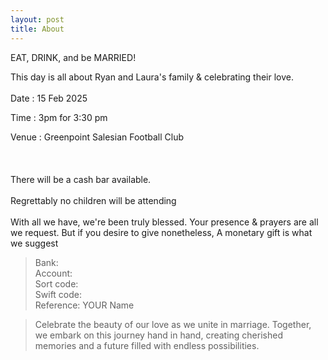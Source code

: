 ```yaml
---
layout: post
title: About
---
```

EAT, DRINK, and be MARRIED!  

This day is all about Ryan and Laura's family & celebrating their love.
<br/>
<br/>
Date : 15 Feb 2025

Time : 3pm for 3:30 pm

Venue : Greenpoint Salesian Football Club  
<br/>
<br/>  
There will be a cash bar available.
<br/>
<br/>
Regrettably no children will be attending
<br/>
<br/>
With all we have, we're been truly blessed.
Your presence & prayers are all we request.
But if you desire to give nonetheless,
A monetary gift is what we suggest 

>Bank:  
>Account:  
>Sort code:  
>Swift code:  
>Reference: YOUR Name  


>Celebrate the beauty of our love as we unite in marriage. Together, we embark on this journey hand in hand, creating cherished memories and a future filled with endless possibilities.
